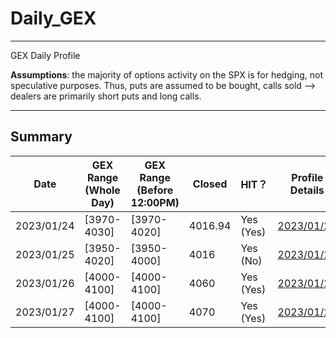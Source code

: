 # Daily_GEX


*** 
GEX Daily Profile 

**Assumptions**: the majority of options activity on the SPX is for hedging, not speculative purposes. Thus, puts are assumed to be bought, calls sold --> dealers are primarily short puts and long calls.


*** 

## Summary

| Date | GEX Range (Whole Day) | GEX Range (Before 12:00PM) | Closed | HIT？| Profile Details |
|---|---|---|---|---|---|
| 2023/01/24 | [3970-4030] | [3970-4020] | 4016.94 | Yes (Yes) | <a href="0124_GEX.html" title="2023/01/24">2023/01/24</a> |
| 2023/01/25 | [3950-4020] | [3950-4000] | 4016 | Yes (No) | <a href="0125_GEX.html" title="2023/01/24">2023/01/25</a>|
| 2023/01/26 | [4000-4100] | [4000-4100] | 4060 | Yes (Yes) | <a href="0126_GEX.html" title="2023/01/24">2023/01/26</a> |
| 2023/01/27 | [4000-4100] | [4000-4100] | 4070 | Yes (Yes) | <a href="0127_GEX.html" title="2023/01/24">2023/01/27</a> |

